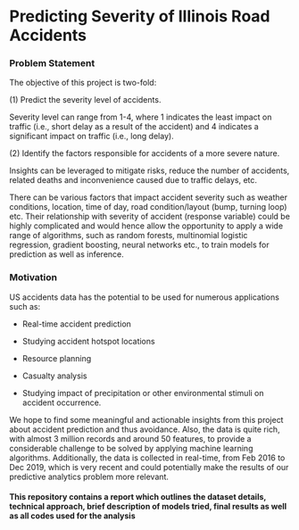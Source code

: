 # Predicting Severity of Illinois Road Accidents

### Problem Statement

The objective of this project is two-fold:

(1) Predict the severity level of accidents.

Severity level can range from 1-4, where 1 indicates the least impact on traffic (i.e., short delay as a result of the accident) and 4 indicates a significant impact on traffic (i.e., long delay).

(2) Identify the factors responsible for accidents of a more severe nature.

Insights can be leveraged to mitigate risks, reduce the number of accidents, related deaths and inconvenience caused due to traffic delays, etc.

There can be various factors that impact accident severity such as weather conditions, location, time of day, road condition/layout (bump, turning loop) etc. Their relationship with severity of accident (response variable) could be highly complicated and would hence allow the opportunity to apply a wide range of algorithms, such as random forests, multinomial logistic regression, gradient boosting, neural networks etc., to train models for prediction as well as inference.

### Motivation

US accidents data has the potential to be used for numerous applications such as:

- Real-time accident prediction

- Studying accident hotspot locations

- Resource planning

- Casualty analysis

- Studying impact of precipitation or other environmental stimuli on accident occurrence.

We hope to find some meaningful and actionable insights from this project about accident prediction and thus avoidance. Also, the data is quite rich, with almost 3 million records and around 50 features, to provide a considerable challenge to be solved by applying machine learning algorithms. Additionally, the data is collected in real-time, from Feb 2016 to Dec 2019, which is very recent and could potentially make the results of our predictive analytics problem more relevant.

#### This repository contains a report which outlines the dataset details, technical approach, brief description of models tried, final results as well as all codes used for the analysis
